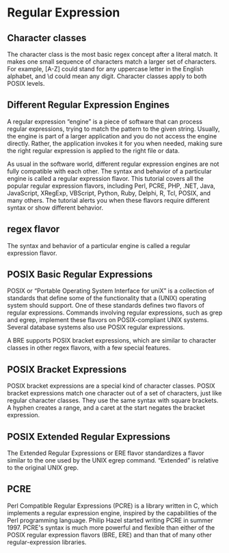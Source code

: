 # Regular Expression

## Character classes

The character class is the most basic regex concept after a literal match. It makes one small sequence of characters match a larger set of characters. 
For example, [A-Z] could stand for any uppercase letter in the English alphabet, and \d could mean any digit. Character classes apply to both POSIX levels.

## Different Regular Expression Engines

A regular expression “engine” is a piece of software that can process regular expressions, trying to match the pattern to the given string. Usually, the engine is part of a larger application and you do not access the engine directly. Rather, the application invokes it for you when needed, making sure the right regular expression is applied to the right file or data.

As usual in the software world, different regular expression engines are not fully compatible with each other. The syntax and behavior of a particular engine is called a regular expression flavor. This tutorial covers all the popular regular expression flavors, including Perl, PCRE, PHP, .NET, Java, JavaScript, XRegExp, VBScript, Python, Ruby, Delphi, R, Tcl, POSIX, and many others. 
The tutorial alerts you when these flavors require different syntax or show different behavior. 

## regex flavor

The syntax and behavior of a particular engine is called a regular expression flavor. 

## POSIX Basic Regular Expressions

POSIX or “Portable Operating System Interface for uniX” is a collection of standards that define some of the functionality that a (UNIX) operating system should support. One of these standards defines two flavors of regular expressions. Commands involving regular expressions, such as grep and egrep, implement these flavors on POSIX-compliant UNIX systems. Several database systems also use POSIX regular expressions.

A BRE supports POSIX bracket expressions, which are similar to character classes in other regex flavors, with a few special features. 

## POSIX Bracket Expressions

POSIX bracket expressions are a special kind of character classes. POSIX bracket expressions match one character out of a set of characters, just like regular character classes. They use the same syntax with square brackets. A hyphen creates a range, and a caret at the start negates the bracket expression.

## POSIX Extended Regular Expressions

The Extended Regular Expressions or ERE flavor standardizes a flavor similar to the one used by the UNIX egrep command. “Extended” is relative to the original UNIX grep.

## PCRE

Perl Compatible Regular Expressions (PCRE) is a library written in C, which implements a regular expression engine, inspired by the capabilities of the Perl programming language. Philip Hazel started writing PCRE in summer 1997. PCRE's syntax is much more powerful and flexible than either of the POSIX regular expression flavors (BRE, ERE) and than that of many other regular-expression libraries.

